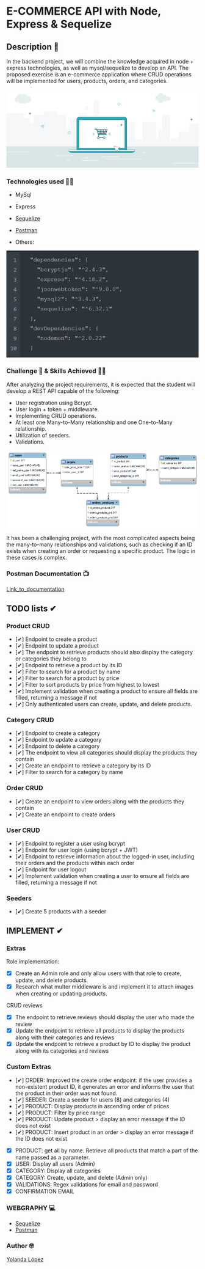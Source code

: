 # E-COMMERCE API with Node, Express & Sequelize

## Description 🤨
In the backend project, we will combine the knowledge acquired in node + express technologies, as well as mysql/sequelize to develop an API. The proposed exercise is an e-commerce application where CRUD operations will be implemented for users, products, orders, and categories.

![GIF](./assets/eCommerce-Animated-GIF.gif)

### Technologies used 👩‍💻
* MySql
* Express
* [Sequelize](https://sequelize.org/)
* [Postman](https://www.postman.com/)

* Others:

![Dependencies](./assets/Dependencies_.jpg)

### Challenge 🎢 & Skills Achieved 👨‍🎓
After analyzing the project requirements, it is expected that the student will develop a REST API capable of the following:

* User registration using Bcrypt.
* User login + token + middleware.
* Implementing CRUD operations.
* At least one Many-to-Many relationship and one One-to-Many relationship.
* Utilization of seeders.
* Validations.

![Diagram](./assets/Diagrama.png)

It has been a challenging project, with the most complicated aspects being the many-to-many relationships and validations, such as checking if an ID exists when creating an order or requesting a specific product. The logic in these cases is complex.

### Postman Documentation 📺
[Link_to_documentation](https://documenter.getpostman.com/view/28231675/2s93zGzy73)


## TODO lists ✔

### Product CRUD
- [✔] Endpoint to create a product
- [✔] Endpoint to update a product
- [✔] The endpoint to retrieve products should also display the category or categories they belong to
- [✔] Endpoint to retrieve a product by its ID
- [✔] Filter to search for a product by name
- [✔] Filter to search for a product by price
- [✔] Filter to sort products by price from highest to lowest
- [✔] Implement validation when creating a product to ensure all fields are filled, returning a message if not
- [✔] Only authenticated users can create, update, and delete products.

### Category CRUD
- [✔] Endpoint to create a category
- [✔] Endpoint to update a category
- [✔] Endpoint to delete a category
- [✔] The endpoint to view all categories should display the products they contain
- [✔] Create an endpoint to retrieve a category by its ID
- [✔] Filter to search for a category by name

### Order CRUD
- [✔] Create an endpoint to view orders along with the products they contain
- [✔] Create an endpoint to create orders

### User CRUD
- [✔] Endpoint to register a user using bcrypt
- [✔] Endpoint for user login (using bcrypt + JWT)
- [✔] Endpoint to retrieve information about the logged-in user, including their orders and the products within each order
- [✔] Endpoint for user logout
- [✔] Implement validation when creating a user to ensure all fields are filled, returning a message if not

### Seeders
- [✔] Create 5 products with a seeder

## IMPLEMENT ✔
### Extras
Role implementation:
- [x] Create an Admin role and only allow users with that role to create, update, and delete products.
- [x] Research what multer middleware is and implement it to attach images when creating or updating products.

CRUD reviews
- [x] The endpoint to retrieve reviews should display the user who made the review
- [x] Update the endpoint to retrieve all products to display the products along with their categories and reviews
- [x] Update the endpoint to retrieve a product by ID to display the product along with its categories and reviews

### Custom Extras
- [✔] ORDER: Improved the create order endpoint: if the user provides a non-existent product ID, it generates an error and informs the user that the product in their order was not found.
- [✔] SEEDER: Create a seeder for users (8) and categories (4)
- [✔] PRODUCT: Display products in ascending order of prices
- [✔] PRODUCT: Filter by price range
- [✔] PRODUCT: Update product > display an error message if the ID does not exist
- [✔] PRODUCT: Insert product in an order > display an error message if the ID does not exist
- [x] PRODUCT: get all by name. Retrieve all products that match a part of the name passed as a parameter.
- [x] USER: Display all users (Admin)
- [x] CATEGORY: Display all categories
- [x] CATEGORY: Create, update, and delete (Admin only)
- [x] VALIDATIONS: Regex validations for email and password
- [x] CONFIRMATION EMAIL

### WEBGRAPHY 💻

* [Sequelize](https://sequelize.org/)
* [Postman](https://www.postman.com/)

### Author 🤓
[Yolanda López](https://github.com/yolovi)